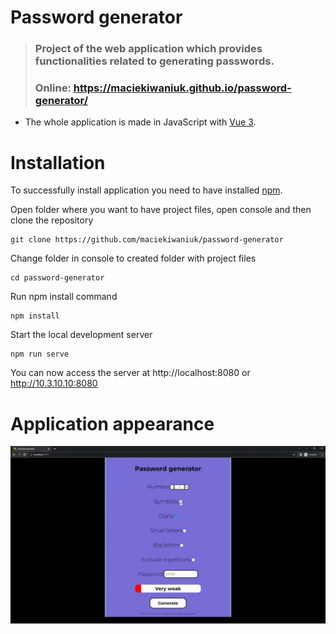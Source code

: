 # Password generator

> ### Project of the web application which provides functionalities related to generating passwords.
> ###
> ### Online: https://maciekiwaniuk.github.io/password-generator/

- The whole application is made in JavaScript with [Vue 3](https://vuejs.org/).

# Installation

To successfully install application you need to have installed [npm](https://docs.npmjs.com/cli/v7/commands/npm-install).

Open folder where you want to have project files, open console and then clone the repository

    git clone https://github.com/maciekiwaniuk/password-generator
	
Change folder in console to created folder with project files

	cd password-generator
	
Run npm install command

	npm install
	
Start the local development server

    npm run serve

You can now access the server at http://localhost:8080 or http://10.3.10.10:8080

# Application appearance

![](https://github.com/maciekiwaniuk/password-generator/raw/main/src/assets/readme_appearance.gif)


    